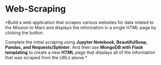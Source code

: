 # Web-Scraping

*Build a web application that scrapes various websites for data related to the Mission to Mars and displays the information in a single HTML page by clicking the button. 

Complete the initial scraping using **Jupyter Notebook, BeautifulSoup, Pandas, and** **Requests/Splinter**. And then use **MongoDB with Flask templating** to create a new **HTML** page that displays all of the information that was scraped from the URLs above.*
